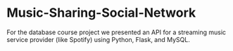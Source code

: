 # Music-Sharing-Social-Network
For the database course project we presented an API for a streaming music service provider (like Spotify) using Python, Flask, and MySQL.
